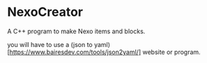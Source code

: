 # NexoCreator
A C++ program to make Nexo items and blocks.

you will have to use a (json to yaml)[https://www.bairesdev.com/tools/json2yaml/] website or program.
